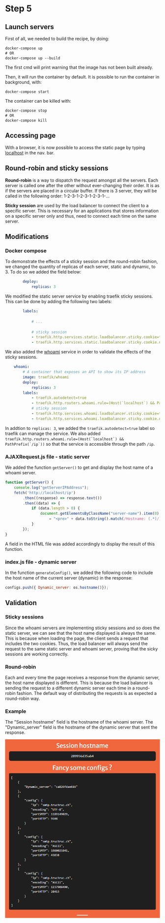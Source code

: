 
# Step 5

## Launch servers

First of all, we needed to build the recipe, by doing:

```docker
docker-compose up
# OR
docker-compose up --build
```

The first cmd will print warning that the image has not been built already.

Then, it will run the container by default. It is possible to run
the container in background, with:

```docker
docker-compose start
```

The container can be killed with:

```docker
docker-compose stop
# OR
docker-compose kill 
```

## Accessing page

With a browser, it is now possible to access the static page by typing [localhost](http://localhost) in the nav. bar.

## Round-robin and sticky sessions

**Round-robin** is a way to dispatch the request amongst all the servers. Each server is called one after the other without
ever-changing their order. It is as if the servers are placed in a circular buffer. If there is 3 server, they will be 
called in the following order: 1-2-3-1-2-3-1-2-3-1-...

**Sticky session** are used by the load balancer to connect the client to a specific server. This is necessary for an 
applications that stores information on a specific server only and thus, need to connect each time on the same server.

## Modifications

### Docker compose

To demonstrate the effects of a sticky session and the round-robin fashion, we changed the quantity of replicas of each 
server, static and dynamic, to 3. To do so we added the field below:

```yaml
        deploy:
            replicas: 3
```

We modified the static server service by enabling traefik sticky sessions. This can be done by adding the following two 
labels:

```yaml
        labels:
            
            # ...
            
            # sticky session
            - traefik.http.services.static.loadbalancer.sticky.cookie=true
            - traefik.http.services.static.loadbalancer.sticky.cookie.name=static-cookie
```

We also added the [whoami](https://doc.traefik.io/traefik/getting-started/quick-start/) service in order to validate the
effects of the sticky sessions.

```yaml
    whoami:
        # A container that exposes an API to show its IP address
        image: traefik/whoami
        deploy:
            replicas: 3
        labels:
            - traefik.autodetect=true
            - traefik.http.routers.whoami.rule=(Host(`localhost`) && PathPrefix(`/ip`))
            # sticky session
            - traefik.http.services.whoami.loadbalancer.sticky.cookie=true
            - traefik.http.services.whoami.loadbalancer.sticky.cookie.name=whoami-cookie
```

In addtion to ``replicas: 3``, we added the `traefik.autodetect=true` label so traefik can manage the service. 
We also added ```traefik.http.routers.whoami.rule=(Host(`localhost`) && PathPrefix(`/ip`))``` so that the service is 
accessible through the path `/ip`.

### AJAXRequest.js file - static server

We added the function ```getServer()``` to get and display the host name of a whoami server. 

```javascript
function getServer() {
    console.log("getServerIPAddress");
    fetch('http://localhost/ip')
        .then((response) => response.text())
        .then((data) => {
            if (data.length > 0) {
                document.getElementsByClassName("server-name").item(0).innerHTML
                    = "<pre>" + data.toString().match(/Hostname: (.*)/)[1] + "</pre>";
            }
        });
}
```

A field in the HTML file was added accordingly to display the result of this function.

### index.js file - dynamic server

In the function ``generateConfig()``, we added the following code to include the host name of the current server (dynamic)
in the response:

```javascript
configs.push({ Dynamic_server: os.hostname()});
```

## Validation

### Sticky sessions

Since the whoami servers are implementing sticky sessions and so does the static server, we can see that the host name 
displayed is always the same. This is because when loading the page, the client sends a request that includes the two 
cookies. Thus, the load balancer will always send the request to the same static server and whoami server, proving that
the sicky sessions are working correctly.

### Round-robin

Each and every time the page receives a response from the dynamic server, the host name displayed is different. This is
because the load balancer is sending the request to a different dynamic server each time in a round-robin fashion. The 
default way of distributing the requests is as expected a round-robin way.

### Example

The "Session hostname" field is the hostname of the whoami server. The "Dynamic_server" field is the hostname of the
dynamic server that sent the response.

![Example](./pics/example.png)


